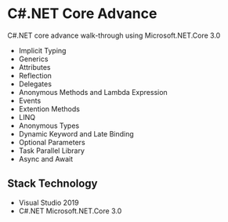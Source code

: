 # C#.NET Core Advance
C#.NET core advance walk-through using Microsoft.NET.Core 3.0

* Implicit Typing
* Generics
* Attributes
* Reflection
* Delegates
* Anonymous Methods and Lambda Expression
* Events
* Extention Methods
* LINQ
* Anonymous Types
* Dynamic Keyword and Late Binding
* Optional Parameters
* Task Parallel Library
* Async and Await

## Stack Technology
* Visual Studio 2019
* C#.NET Microsoft.NET.Core 3.0